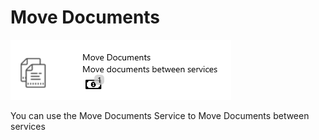 # Move Documents

![](../.gitbook/assets/54.png)

You can use the Move Documents Service to Move Documents between services

